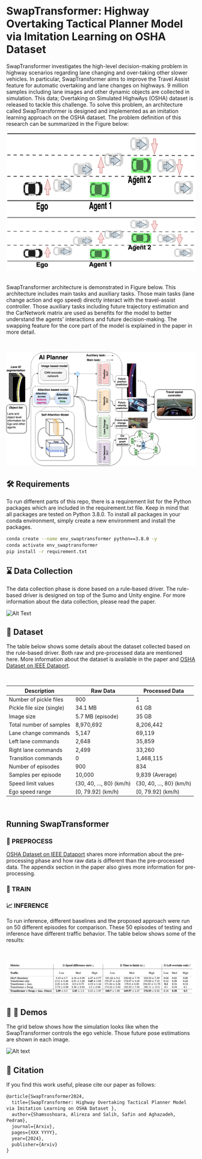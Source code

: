 # SwapTransformer: Highway Overtaking Tactical Planner Model via Imitation Learning on OSHA Dataset 

SwapTransformer investigates the high-level decision-making problem in highway scenarios regarding lane changing and over-taking other slower vehicles. In particular, SwapTransformer aims to improve the Travel Assist feature for automatic overtaking and lane changes on highways. 9 million samples including lane images and other dynamic objects are collected in simulation. This data; Overtaking on Simulated HighwAys (OSHA) dataset is released to tackle this challenge. To solve this problem, an architecture called SwapTransformer is designed and implemented as an imitation learning approach on the OSHA dataset. The problem definition of this research can be summarized in the Figure below:
<br />
<br />
<img src=/images/problem.png width="600" height="220"/>
<br />
![Alt text](/images/problem.png)
<br />
<br />

SwapTransformer architecture is demonstrated in Figure below. This architecture includes main tasks and auxiliary tasks. Those main tasks (lane change action and ego speed) directly interact with the travel-assist controller. Those auxiliary tasks including future trajectory estimation and the CarNetwork matrix are used as benefits for the model to better understand the agents' interactions and future decision-making. The swapping feature for the core part of the model is explained in the paper in more detail.

<br />
<!-- <img src=/images/approach_01.png width="400" height="320"/> -->

![Alt text](/images/approach_01.png)
<br />


## 🛠️ Requirements
To run different parts of this repo, there is a requirement list for the Python packages which are included in the requirement.txt file. Keep in mind that all packages are tested on Python 3.8.0.
To install all packages in your conda environment, simply create a new environment and install the packages.

```sh
conda create --name env_swaptransformer python==3.8.0 -y
conda activate env_swaptransformer
pip install -r requirement.txt
```

## ⌛ Data Collection
The data collection phase is done based on a rule-based driver. The rule-based driver is designed on top of the Sumo and Unity engine. For more information about the data collection, please read the paper.

![Alt Text](https://github.com/VWIECCResearch/Swaptransformer/blob/main/images/datacollection.gif)

## 📖 Dataset
The table below shows some details about the dataset collected based on the rule-based driver. Both raw and pre-processed data are mentioned here.
More information about the dataset is available in the paper and [OSHA Dataset on IEEE Dataport](https://ieee-dataport.org/open-access/LINK_GOES_HERE).
<!-- <br />
<br />
<img src=/images/dataset.png width="400" height="320"/> -->
<!-- <br /> -->
<br />

|  Description | Raw Data | Processed Data|
| ------------ | ------------ | ------------ |
| Number of pickle files | 900 | 1 |
| Pickle file size (single) | 34.1 MB | 61 GB |
| Image size | 5.7 MB (episode) | 35 GB |
| Total number of samples | 8,970,692 | 8,206,442 |
| Lane change commands | 5,147 | 69,119 |
| Left lane commands | 2,648 | 35,859 |
| Right lane commands | 2,499 | 33,260 |
| Transition commands | 0 | 1,468,115 |
| Number of episodes | 900 | 834 |
| Samples per episode | 10,000 | 9,839 (Average) |
| Speed limit values | {30, 40, ..., 80} (km/h) | {30, 40, ..., 80} (km/h) |
| Ego speed range | [0, 79.92] (km/h) | [0, 79.92] (km/h) |

<br />


## Running SwapTransformer


### 🧮 PREPROCESS
[OSHA Dataset on IEEE Dataport](https://ieee-dataport.org/open-access/LINK_GOES_HERE) shares more information about the pre-processing phase and how raw data is different than the pre-processed data. The appendix section in the paper also gives more information for pre-processing.


### 🧠 TRAIN


### 📈 INFERENCE
To run inference, different baselines and the proposed approach were run on 50 different episodes for comparison. These 50 episodes of testing and inference have different traffic behavior. The table below shows some of the results:

<br />
<!-- <img src=/images/inference_table.png width="580" height="200"/> -->

![Alt text](/images/inference_table.png)
<br />

<!-- |  Metrics | 1) Speed difference (m/s) ↓  | 2) Time to finish (s) ↓ | 3) Left overtake ratio ↑ | 
| ------------ | ------------ | ------------ | ------------ |
| Traffic | Low  Med High | Low Med High | Low Med High |
|  | 3.19 ± 0.7 4.16 ± 0.98 4.37 ± 0.77  |  |  |
|  |  |  |  |
|  |  |  |  |
|  |  |  |  |
|  |  |  |  | -->

## 🎥 🚗 Demos
The grid below shows how the simulation looks like when the SwapTransformer controls the ego vehicle. Those future pose estimations are shown in each image.
<br />
<!-- <img src=/images/inference_grid_01.png width="400" height="320"/> -->

![Alt text](/images/inference_grid_01.png)
<br />


## 🔖 Citation

If you find this work useful, please cite our paper as follows:
<br />
```
@article{SwapTransformer2024,
  title={SwapTransformer: Highway Overtaking Tactical Planner Model via Imitation Learning on OSHA Dataset },
  author={Shamsoshoara, Alireza and Salih, Safin and Aghazadeh, Pedram},
  journal={Arxiv},
  pages={XXX YYYY},
  year={2024},
  publisher={Arxiv}
}
```